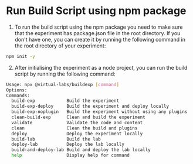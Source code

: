 # Run Build Script using npm package

1. To run the build script using the npm package you need to make sure that the experiment has package.json file in the root directory. If you don't have one, you can create it by running the following command in the root directory of your experiment:
```bash
npm init -y
```
2. After initialising the experiment as a node project, you can run the build script by running the following command:
```bash
Usage: npx @virtual-labs/buildexp [command]
Options:
Commands:
  build-exp            Build the experiment
  build-exp-deploy     Build the experiment and deploy locally
  build-exp-noplugin   Build the experiment without using any plugins
  clean-build-exp      Clean and build the experiment
  validate             Validate the code and content
  clean                Clean the build and plugins
  deploy               Deploy the experiment locally
  build-lab            Build the lab
  deploy-lab           Deploy the lab locally
  build-and-deploy-lab Build and deploy the lab locally
  help                 Display help for command
```
